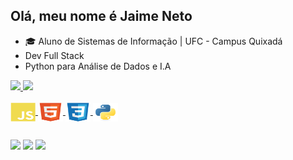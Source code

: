 ## Olá, meu nome é Jaime Neto
- 🎓 Aluno de Sistemas de Informação | UFC - Campus Quixadá
- Dev Full Stack
- Python para Análise de Dados e I.A
 <div>
  <a href="https://github.com/jaimegsn">
  <img height="180em" src="https://github-readme-stats.vercel.app/api?username=jaimegsn&show_icons=true&theme=dracula&include_all_commits=true&count_private=true"/>
  <img height="180em" src="https://github-readme-stats.vercel.app/api/top-langs/?username=jaimegsn&layout=compact&langs_count=7&theme=dracula"/>
</div>
<div style="display: inline_block"><br>
  <img align="center" alt="Jaime-JS" height="30" width="40" src="https://raw.githubusercontent.com/devicons/devicon/master/icons/javascript/javascript-plain.svg">
  <img align="center" alt="Jaime-HTML" height="30" width="40" src="https://raw.githubusercontent.com/devicons/devicon/master/icons/html5/html5-original.svg">
  <img align="center" alt="Jaime-CSS" height="30" width="40" src="https://raw.githubusercontent.com/devicons/devicon/master/icons/css3/css3-original.svg">
  <img align="center" alt="Jaime-PYTHON" height="30" width="40" src="https://raw.githubusercontent.com/devicons/devicon/master/icons/python/python-original.svg">
 <!-- <img align="right" alt="Jaime-Gif" height="200" width="200" src="/media/hacking.gif"> -->
</div>
  
  ##
 
<div> 
  <a href="https://instagram.com/jaimegsn" target="_blank"><img src="https://img.shields.io/badge/-Instagram-%23E4405F?style=for-the-badge&logo=instagram&logoColor=white" target="_blank"></a>
 <!-- <a href="https://discord.gg/..." target="_blank"><img src="https://img.shields.io/badge/Discord-7289DA?style=for-the-badge&logo=discord&logoColor=white" target="_blank"></a>  -->
  <a href = "mailto:jaime.jgsn2@gmail.com"><img src="https://img.shields.io/badge/-Gmail-%23333?style=for-the-badge&logo=gmail&logoColor=white" target="_blank"></a>
  <a href="https://www.linkedin.com/in/jaime-neto-bb7872211/" target="_blank"><img src="https://img.shields.io/badge/-LinkedIn-%230077B5?style=for-the-badge&logo=linkedin&logoColor=white" target="_blank"></a> 
 
<!--  ![Snake animation](https://github.com/jaimegsn/jaimegsn/blob/output/github-contribution-grid-snake.svg) -->
 
</div>
